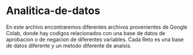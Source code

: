 # Analitica-de-datos
En este archivo encontraremos diferentes archivos provenientes de Google Colab, donde hay codigos relacionados con una base de datos de aprobacion o de negacion de diferentes variables. Cada Reto es una base de datos diferente y un metodo diferente de analsis.
